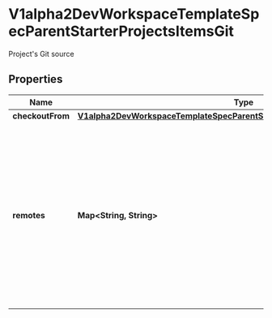 

# V1alpha2DevWorkspaceTemplateSpecParentStarterProjectsItemsGit

Project's Git source
## Properties

Name | Type | Description | Notes
------------ | ------------- | ------------- | -------------
**checkoutFrom** | [**V1alpha2DevWorkspaceTemplateSpecParentStarterProjectsItemsGitCheckoutFrom**](V1alpha2DevWorkspaceTemplateSpecParentStarterProjectsItemsGitCheckoutFrom.md) |  |  [optional]
**remotes** | **Map&lt;String, String&gt;** | The remotes map which should be initialized in the git project. Projects must have at least one remote configured while StarterProjects &amp; Image Component&#39;s Git source can only have at most one remote configured. |  [optional]



